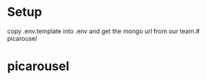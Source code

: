 # Setup

copy .env.template into .env and get the mongo url from our team.# picarousel
# picarousel
